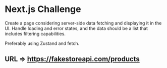 # Next.js Challenge

Create a page considering server-side data fetching and displaying it in the UI. Handle loading and error states, and the data should be a list that includes filtering capabilities.

Preferably using Zustand and fetch.

## URL => https://fakestoreapi.com/products